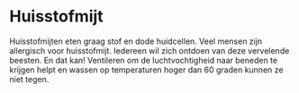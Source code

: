 # Huisstofmijt

Huisstofmijten eten graag stof en dode huidcellen. Veel mensen zijn allergisch
voor huisstofmijt. Iedereen wil zich ontdoen van deze vervelende beesten. En dat
kan! Ventileren om de luchtvochtigheid naar beneden te krijgen helpt en wassen
op temperaturen hoger dan 60 graden kunnen ze niet tegen.

